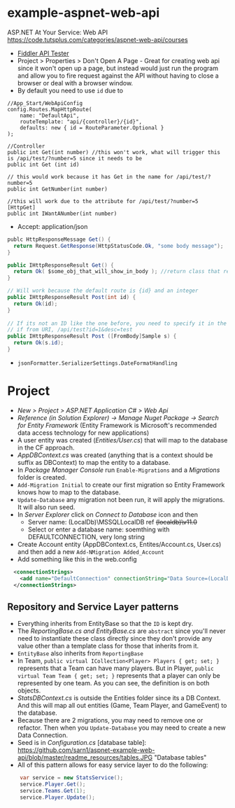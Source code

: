 # example-aspnet-web-api

ASP.NET At Your Service: Web API
https://code.tutsplus.com/categories/aspnet-web-api/courses

- [Fiddler API Tester](https://www.telerik.com/fiddler)
- Project > Properties > Don't Open A Page - Great for creating web api since it won't open up a page, but instead would just run the program and allow you to fire request against the API without having to close a browser or deal with a browser window.
- By default you need to use `id` due to
```chsarp
//App_Start/WebApiConfig
config.Routes.MapHttpRoute(
    name: "DefaultApi",
    routeTemplate: "api/{controller}/{id}",
    defaults: new { id = RouteParameter.Optional }
);

//Controller
public int Get(int number) //this won't work, what will trigger this is /api/test/?number=5 since it needs to be
public int Get (int id)

// this would work because it has Get in the name for /api/test/?number=5
public int GetNumber(int number) 

//this will work due to the attribute for /api/test/?number=5
[HttpGet]
public int IWantANumber(int number) 
```
- Accept: application/json
```csharp
publc HttpResponseMessage Get() {
  return Request.GetResponse(HttpStatusCode.Ok, "some body message");
}

public IHttpResponseResult Get() {
  return Ok( $some_obj_that_will_show_in_body ); //return class that represence the status code, this is a better approach
}

// Will work because the default route is {id} and an integer
public IHttpResponseResult Post(int id) {
  return Ok(id);
}
 
// If its not an ID like the one before, you need to specify it in the body or uri [FromBody/FromUri]
// if from URI, /api/test?id=1&desc=test
public IHttpResponseResult Post ([FromBody]Sample s) {
  return Ok(s.id);
}
``` 
- `jsonFormatter.SerializerSettings.DateFormatHandling`

# Project #
- *New > Project > ASP.NET Application C# > Web Api*
- *Reference (in Solution Explorer) -> Manage Nuget Package -> Search for Entity Framework* (Entity Framework is Microsoft's recommended data access technology for new applications)
- A user entity was created (*Entities/User.cs*) that will map to the database in the CF approach.
- *AppDBContext.cs* was created (anything that is a context should be suffix as DBContext) to map the entity to a database.
- In *Package Manager Console* run `Enable-Migrations` and a *Migrations* folder is created.
- `Add-Migration Initial` to create our first migration so Entity Framework knows how to map to the database.
- `Update-Database` any migration not been run, it will apply the migrations.  It will also run seed.
- In *Server Explorer* click on *Connect to Database* icon and then
	- Server name: (LocalDb)\MSSQLLocalDB ref ~~(localdb)\v11.0~~
	- Select or enter a database name: soemthing with DEFAULTCONNECTION, very long string
- Create Account entity (AppDBContext.cs, Entites/Account.cs, User.cs) and then add a new `Add-NMigration Added_Account`
- Add something like this in the web.config
```xml
  <connectionStrings>
    <add name="DefaultConnection" connectionString="Data Source=(LocalDb)\MSSQLLocalDB;AttachDbFilename=|DataDirectory|\aspnet-stats-20180117095623.mdf;Initial Catalog=aspnet-api.nlt.to-20180117095623;Integrated Security=True;MultipleActiveResultSets=true" providerName="System.Data.SqlClient" />
  </connectionStrings>
```

## Repository and Service Layer patterns ##
- Everything inherits from EntityBase so that the `ID` is kept dry.
- The *ReportingBase.cs and EntityBase.cs* are `abstract` since you'll never need to instantiate these class directly since they don't provide any value other than a template class for those that inherits from it.
- `EntityBase` also inherits from `ReportingBase`
- In Team, `public virtual ICollection<Player> Players { get; set; }` represents that a Team can have many players.  But in Player, `public virtual Team Team { get; set; }` represents that a player can only be represented by one team.  As you can see, the definition is on both objects.
- *StatsDBContext.cs* is outside the Entities folder since its a DB Context.  And this will map all out entities (Game, Team Player, and GameEvent) to the database.
- Because there are 2 migrations, you may need to remove one or refactor.  Then when you `Update-Database` you may need to create a new Data Connection.
- Seed is in *Configuration.cs*
[database table]: https://github.com/sarn1/aspnet-example-web-api/blob/master/readme_resources/tables.JPG "Database tables"
- All of this pattern allows for easy service layer to do the following:
```csharp
	var service = new StatsService();
	service.Player.Get();
	service.Teams.Get(1);
	service.Player.Update();

```